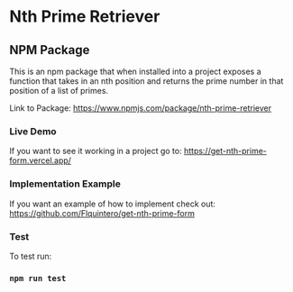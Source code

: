 # Nth Prime Retriever

## NPM Package

This is an npm package that when installed into a project exposes a function that takes in an nth position and returns the prime number in that position of a list of primes.

Link to Package: https://www.npmjs.com/package/nth-prime-retriever

### Live Demo

If you want to see it working in a project go to: https://get-nth-prime-form.vercel.app/

### Implementation Example

If you want an example of how to implement check out: https://github.com/Flquintero/get-nth-prime-form

### Test

To test run:

### `npm run test`

